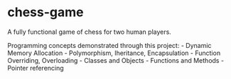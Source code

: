 # chess-game


A fully functional game of chess for two human players.   


Programming concepts demonstrated through this project:
	-	Dynamic Memory Allocation
	-	Polymorphism, Iheritance, Encapsulation	
	-	Function Overriding, Overloading
	-	Classes and Objects
	-	Functions and Methods
	-	Pointer referencing

